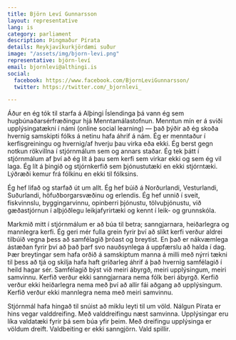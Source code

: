 ```yaml
---
title: Björn Leví Gunnarsson
layout: representative
lang: is
category: parliament
description: Þingmaður Pírata
details: Reykjavíkurkjördæmi suður
image: "/assets/img/bjorn-levi.png"
representative: björn-leví
email: bjornlevi@althingi.is
social:
  facebook: https://www.facebook.com/BjornLeviGunnarsson/
  twitter: https://twitter.com/_bjornlevi_

---
```

Áður en ég tók til starfa á Alþingi Íslendinga þá vann ég sem hugbúnaðarsérfræðingur hjá Menntamálastofnun. Menntun mín er á sviði upplýsingatækni í námi (online social learning) — það þýðir að ég skoða hvernig samskipti fólks á netinu hafa áhrif á nám. Ég er menntaður í kerfisgreiningu og hvernig/af hverju þau virka eða ekki. Ég berst gegn notkun rökvillna í stjórnmálum sem og annars staðar. Ég tek þátt í stjórnmálum af því að ég lít á þau sem kerfi sem virkar ekki og sem ég vil laga. Ég lít á þingið og stjórnkerfið sem þjónustutæki en ekki stjórntæki. Lýðræði kemur frá fólkinu en ekki til fólksins.

Ég hef lifað og starfað út um allt. Ég hef búið á Norðurlandi, Vesturlandi, Suðurlandi, höfuðborgarsvæðinu og erlendis. Ég hef unnið í sveit, fiskvinnslu, byggingarvinnu, opinberri þjónustu, tölvuþjónustu, við gæðastjórnun í alþjóðlegu leikjafyrirtæki og kennt í leik- og grunnskóla.

Markmið mitt í stjórnmálum er að búa til betra; sanngjarnara, heiðarlegra og mannlegra kerfi. Ég geri mér fulla grein fyrir því að slíkt kerfi verður aldrei tilbúið vegna þess að samfélagið þróast og breytist. En það er nákvæmlega ástæðan fyrir því að það þarf svo nauðsynlega á uppfærslu að halda í dag. Þær breytingar sem hafa orðið á samskiptum manna á milli með nýrri tækni til þess að tjá og skilja hafa haft gríðarleg áhrif á það hvernig samfélagið í heild hagar sér. Samfélagið býst við meiri ábyrgð, meiri upplýsingum, meiri samvinnu. Kerfið verður ekki sanngjarnara nema fólk beri ábyrgð. Kerfið verður ekki heiðarlegra nema með því að allir fái aðgang að upplýsingum. Kerfið verður ekki mannlegra nema með meiri samvinnu.

Stjórnmál hafa hingað til snúist að miklu leyti til um völd. Nálgun Pírata er hins vegar valddreifing. Með valddreifingu næst samvinna. Upplýsingar eru líka valdatæki fyrir þá sem búa yfir þeim. Með dreifingu upplýsinga er völdum dreift. Valdbeiting er ekki sanngjörn. Vald spillir.